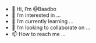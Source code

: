 - 👋 Hi, I’m @Baadbo
- 👀 I’m interested in ...
- 🌱 I’m currently learning ...
- 💞️ I’m looking to collaborate on ...
- 📫 How to reach me ...

<!---
Baadbo/Baadbo is a ✨ special ✨ repository because its `README.md` (this file) appears on your GitHub profile.
You can click the Preview link to take a look at your changes.
--->
